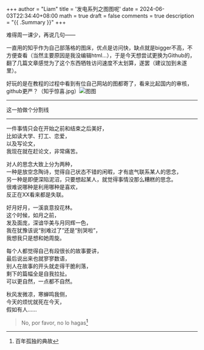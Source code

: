 +++
author = "Liam"
title = '发电系列之图图呢'
date = 2024-06-03T22:34:40+08:00
math = true
draft = false
comments = true
description = "{{ .Summary }}"
+++

难得周一课少，再说几句——

一直用的知乎作为自己部落格的图床，优点是访问快，缺点就是bigger不高，不方便查看（当然主要原因是我没编辑html...），于是今天想尝试更换为Github的，翻了几篇文章感觉为了这个东西牺牲访问速度不太划算，遂罢（建议加到未遂里）。

好玩的是在教程的过程中看到有位自己网站的图都寄了，看来比起国内的审核，github更严？（知乎惊喜.jpg）![图图](https://pic4.zhimg.com/80/v2-db0b7b35bc414a52f8c9cbec2d654677_1440w.webp)

-----

这一拍做个分割线

-----



一件事情只会在开始之前和结束之后美好，<br>
比如读大学、打工、恋爱，<br>
以及写论文，<br>
我现在就在赶论文，非常痛苦。<br>

<p> </p>
对人的思念大致上分为两种，<br>
一种是放空念陶诗，觉得自己状态不错的闲暇，才有底气联系某人的思念，<br>
另一种是即便深陷泥沼，只要想起某人，就觉得事情没那么糟糕的思念。<br>
很难说哪种是利用哪种是喜欢，<br>
反正在XX看来都是失联。<br>

<p> </p>
好月好月，一溪哀意投花林。<br>
这个时候，如月之前，<br>
发及面庞，深谙华美与月同辉一色，<br>
我在犹豫该说“别难过了”还是“别哭啦”，<br>
我想我只是想和她周旋。<br>

<p> </p>
每个人都觉得自己有段很长的故事要讲，<br>
最后说出来也就寥寥数语，<br>
别人在故事的开头就走得干脆利落，<br>
剩下的篇幅全是自我拉扯。<br>
可以更自然，一点都不自然。<br>

<p> </p>
秋风发微凉，寒蝉鸣我侧，<br>
今天的烦忧就死在今天，<br>
假如有人......<br>



> No, por favor, no lo hagas[^1]



[^1]:百年孤独的典故
